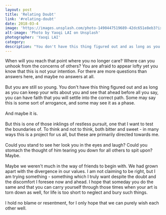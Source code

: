 ```yaml
---
layout: post
title: 'Relating Doubt'
link: '#relating-doubt'
date: 2018-03-4
image: 'https://images.unsplash.com/photo-1490447519689-42dc651e8eb3?ixlib=rb-0.3.5&ixid=eyJhcHBfaWQiOjEyMDd9&s=054d24f1936951deaccc1d7873fca49c&auto=format&fit=crop&w=1951&q=80'
alt-image: 'Photo by Yaoqi LAI on Unsplash'
photographer: 'Yaoqi LAI'
category:
description: "You don't have this thing figured out and as long as you can keep your wits about you and see that ahead before all you say, you can have faith that you will settle into the correct path. Some may say this art of yours as some sort of arrogance, and some may see it as a phase. In either case, wish them well."
---
```

When will you reach that point where you no longer care? Where can you unhook from the concerns of others? You are afraid to appear lofty yet you know that this is not your intention. For there are more questions than answers here, and maybe no answers at all.
<br>
<br>
But you are still so young. You don't have this thing figured out and as long as you can keep your wits about you and see that ahead before all you say, you can have faith that you will settle into the correct path. Some may say this is some sort of arrogance, and some may see it as a phase.
<br>
<br>
And maybe it is.
<br>
<br>
But this is one of those inklings of restless pursuit, one that I want to test the boundaries of. To think and not to think, both bitter and sweet - in many ways this is a project for us all, but these are primarily directed towards me.
<br>
<br>
Could you stand to see her look you in the eyes and laugh? Could you stomach the thought of him tearing you down for all others to spit upon? Maybe.
<br>
<br>
Maybe we weren't much in the way of friends to begin with. We had grown apart with the divergence in our values. I am not claiming to be right, but I am trying something - something which I truly want despite the doubt and the discomfort I foresee now and ahead. I hope that someday you do the same and that you can carry yourself through those times when your art is torn down as well, for life is too short to neglect and bury such things.
<br>
<br>
I hold no blame or resentment, for I only hope that we can purely wish each other well. 